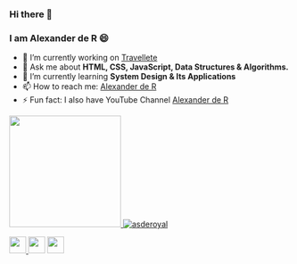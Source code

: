 ### Hi there 👋

<!--
**asderoyal/asderoyal** is a ✨ _special_ ✨ repository because its `README.md` (this file) appears on your GitHub profile.

Here are some ideas to get you started:

- 🔭 I’m currently working on ...
- 🌱 I’m currently learning ...
- 👯 I’m looking to collaborate on ...
- 🤔 I’m looking for help with ...
- 💬 Ask me about ...
- 📫 How to reach me: ...
- 😄 Pronouns: ...
- ⚡ Fun fact: ...
-->

<h3>I am Alexander de R 😄 </h3>

- 🔭 I’m currently working on <a href="https://travellete.com" target="_blank">Travellete</a>
- 💬 Ask me about <strong>HTML, CSS, JavaScript, Data Structures & Algorithms.</strong>
- 🌱 I’m currently learning <strong>System Design & Its Applications</strong>
- 📫 How to reach me: <a href="https://www.linkedin.com/in/alexander-royal/" target="_blank">Alexander de R</a>
- ⚡ Fun fact: I also have YouTube Channel <a href="https://youtube.com/royal-academy" target="_blank">Alexander de R</a>

<p align="left">
  <a href="https://www.linkedin.com/in/alexander-royal/" target="_blank"><img src="https://cdn.jsdelivr.net/npm/simple-icons@3.13.0/icons/linkedin.svg" height="200" width="200"</a>
    <img src="https://github-readme-stats.vercel.app/api?username=asderoyal&show_icons=true" alt="asderoyal">
</p>

<p>
  <a href="https://www.youtube.com/royal-academy/"><img src="https://cdn.jsdelivr.net/npm/simple-icons@3.13.0/icons/youtube.svg" height="30" width="30">      </a>
  <a href="https://www.github.com/asderoyal/"><img src="https://cdn.jsdelivr.net/npm/simple-icons@3.13.0/icons/github.svg" height="30" width="30"></a>
  <a href="https://www.twitter.com/"><img src="https://cdn.jsdelivr.net/npm/simple-icons@3.13.0/icons/twitter.svg" height="30" width="30"></a>
</p>
  
